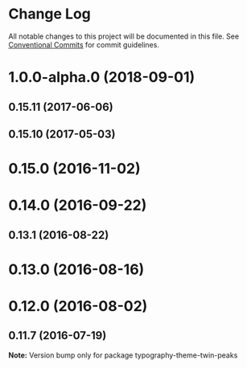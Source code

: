 # Change Log

All notable changes to this project will be documented in this file.
See [Conventional Commits](https://conventionalcommits.org) for commit guidelines.

<a name="1.0.0-alpha.0"></a>
# 1.0.0-alpha.0 (2018-09-01)



<a name="0.15.11"></a>
## 0.15.11 (2017-06-06)



<a name="0.15.10"></a>
## 0.15.10 (2017-05-03)



<a name="0.15.0"></a>
# 0.15.0 (2016-11-02)



<a name="0.14.0"></a>
# 0.14.0 (2016-09-22)



<a name="0.13.1"></a>
## 0.13.1 (2016-08-22)



<a name="0.13.0"></a>
# 0.13.0 (2016-08-16)



<a name="0.12.0"></a>
# 0.12.0 (2016-08-02)



<a name="0.11.7"></a>
## 0.11.7 (2016-07-19)

**Note:** Version bump only for package typography-theme-twin-peaks
